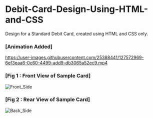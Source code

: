 # Debit-Card-Design-Using-HTML-and-CSS
Design for a Standard Debit Card, created using HTML and CSS only.


<h3>[Animation Added]</h3>

https://user-images.githubusercontent.com/25388441/127572969-6ef3eaa6-0c60-4499-add9-db3065a52ec9.mp4


<h3>[Fig 1 : Front View of Sample Card]</h3>

![Front_Side](https://user-images.githubusercontent.com/25388441/127572703-054150f0-1fa5-4563-af7b-6a56749655b4.png)


<h3>[Fig 2 : Rear View of Sample Card]</h3>

![Back_Side](https://user-images.githubusercontent.com/25388441/127572847-0ef24507-ea8e-432d-954e-ba650c71593d.png)
